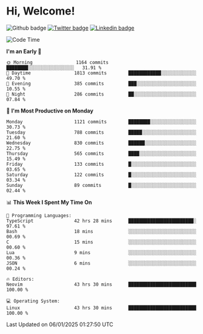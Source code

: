   # Hi, Welcome!
  ![Github badge](https://img.shields.io/github/followers/kraken-afk.svg?style=social&label=Follow&maxAge=2592000)
  [![Twitter badge](https://img.shields.io/badge/-Twitter-00acee?style=flat-square&logo=Twitter&logoColor=white)](https://twitter.com/trshppl)
  [![Linkedin badge](https://img.shields.io/badge/LinkedIn-0077B5?style=flat-square&logo=linkedin&logoColor=white)](https://www.linkedin.com/in/noveanrer)
<!--START_SECTION:waka-->
![Code Time](http://img.shields.io/badge/Code%20Time-608%20hrs%2054%20mins-blue)

**I'm an Early 🐤** 

```text
🌞 Morning                1164 commits        ████████░░░░░░░░░░░░░░░░░   31.91 % 
🌆 Daytime                1813 commits        ████████████░░░░░░░░░░░░░   49.70 % 
🌃 Evening                385 commits         ███░░░░░░░░░░░░░░░░░░░░░░   10.55 % 
🌙 Night                  286 commits         ██░░░░░░░░░░░░░░░░░░░░░░░   07.84 % 
```
📅 **I'm Most Productive on Monday** 

```text
Monday                   1121 commits        ████████░░░░░░░░░░░░░░░░░   30.73 % 
Tuesday                  788 commits         █████░░░░░░░░░░░░░░░░░░░░   21.60 % 
Wednesday                830 commits         ██████░░░░░░░░░░░░░░░░░░░   22.75 % 
Thursday                 565 commits         ████░░░░░░░░░░░░░░░░░░░░░   15.49 % 
Friday                   133 commits         █░░░░░░░░░░░░░░░░░░░░░░░░   03.65 % 
Saturday                 122 commits         █░░░░░░░░░░░░░░░░░░░░░░░░   03.34 % 
Sunday                   89 commits          █░░░░░░░░░░░░░░░░░░░░░░░░   02.44 % 
```


📊 **This Week I Spent My Time On** 

```text
💬 Programming Languages: 
TypeScript               42 hrs 28 mins      ████████████████████████░   97.61 % 
Bash                     18 mins             ░░░░░░░░░░░░░░░░░░░░░░░░░   00.69 % 
C                        15 mins             ░░░░░░░░░░░░░░░░░░░░░░░░░   00.60 % 
Lua                      9 mins              ░░░░░░░░░░░░░░░░░░░░░░░░░   00.36 % 
JSON                     6 mins              ░░░░░░░░░░░░░░░░░░░░░░░░░   00.24 % 

🔥 Editors: 
Neovim                   43 hrs 30 mins      █████████████████████████   100.00 % 

💻 Operating System: 
Linux                    43 hrs 30 mins      █████████████████████████   100.00 % 
```


 Last Updated on 06/01/2025 01:27:50 UTC
<!--END_SECTION:waka-->